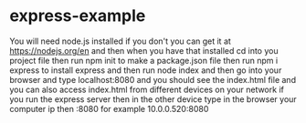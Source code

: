 # express-example
You will need node.js installed if you don't you can get it at https://nodejs.org/en and then when you have that installed cd into 
you project file then run npm init to make a package.json file then run npm i express to install express and then run node index and then go into your browser and type
localhost:8080 and you should see the index.html file and you can also access index.html from different devices on your network if you run the express server then in the other
device type in the browser your computer ip then :8080 for example 10.0.0.520:8080
